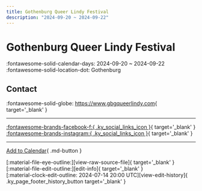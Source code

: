 ```yaml
---
title: Gothenburg Queer Lindy Festival
description: "2024-09-20 ~ 2024-09-22"
---
```


# Gothenburg Queer Lindy Festival 

:fontawesome-solid-calendar-days: 2024-09-20 ~ 2024-09-22  
:fontawesome-solid-location-dot: Gothenburg  

## Contact

:fontawesome-solid-globe: <https://www.gbgqueerlindy.com>{ target='_blank' }  

---

 [:fontawesome-brands-facebook-f:{ .ky_social_links_icon }](https://www.facebook.com/gothenburgqueerlindyfestival){ target='_blank' } [:fontawesome-brands-instagram:{ .ky_social_links_icon }](https://instagram.com/queerlindy.gbg){ target='_blank' }

---

[Add to Calendar](https://swing.news/ics/en/2024/sv_SE/gothenburg-queer-lindy-festival-2024.ics){ .md-button }

<div class="ky_page_footer" markdown>
<div class="ky_page_footer_trailing" markdown="span">
[:material-file-eye-outline:][view-raw-source-file]{ target='_blank' }
[:material-file-edit-outline:][edit-info]{ target='_blank' }
</div>
<div class="ky_page_footer_leading" markdown="span">
[:material-clock-edit-outline: 2024-07-14 20:00 UTC][view-edit-history]{ .ky_page_footer_history_button target='_blank' }
</div>
</div>

[view-raw-source-file]: https://github.com/swingdance/events/blob/main/2024/sv_SE/gothenburg-queer-lindy-festival-2024.json "View Raw Source File"
[edit-info]: https://github.com/swingdance/events/issues/new?assignees=&labels=update+event&projects=&template=03-update_entity.yml&title=%5B2024%2Fsv_SE%5D%20Gothenburg%20Queer%20Lindy%20Festival&region=sv_SE&year=2024&id=gothenburg-queer-lindy-festival-2024&name=Gothenburg%20Queer%20Lindy%20Festival&org_id= "Edit Info"

[view-edit-history]: https://github.com/swingdance/events/commits/main/2024/sv_SE/gothenburg-queer-lindy-festival-2024.json "View Edit History"
